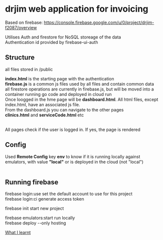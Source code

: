 # drjim web application for invoicing

Based on firebase: https://console.firebase.google.com/u/0/project/drjim-f2087/overview

Utilises Auth and firestore for NoSQL storeage of the data <br>
Authentication id provided by firebase-ui-auth

## Structure

all files stored in /public <br>

**index.html** is the starting page with the authentication <br>
**firebase.js** is a common js files used by all files and contain common data <br>
all firestore operations are currently in firebase.js, but will be moved into a container running go code and deployed in cloud run <br>
Once loogged in the hme page will be **dashboard.html**. All html files, except index.html, have an associated js file. <br>
From the dashboard.js you can navigate to the other pages<br>
**clinics.html** and **serviceCode.html** etc<br><br>

All pages check if the user is logged in. If yes, the page is rendered

## Config
Used **Remote Config** key **env** to know if it is running locally against emulators, with value **"local"** or is deployed in the cloud (not "local")<br><br>
## Running firebase

 firebase login:use <email>   set the default account to use for this project<br>
 firebase login:ci             generate access token <br>

 firebase init                 start new project <br>

 firebase emulators:start      run locally <br>
 firebase deploy               --only hosting <br>

[What I learnt](./public/MyJourney.md)

